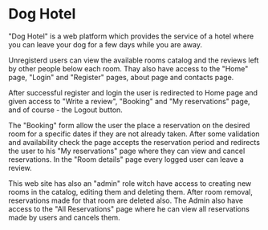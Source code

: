 # Dog Hotel

"Dog Hotel" is a web platform which provides the service of a hotel where you can leave your dog for a few days while you are away.

Unregisterd users can view the available rooms catalog and the reviews left by other people below each room. Thay also have access to the "Home" page, "Login" and "Register" pages, about page and contacts page.

After successful register and login the user is redirected to Home page and given access to "Write a review", "Booking" and "My reservations" page, and of course - the Logout button.

The "Booking" form allow the user the place a reservation on the desired room for a specific dates if they are not already taken. After some validation and availability check the page accepts the reservation period and redirects the user to his "My reservations" page where they can view and cancel reservations. In the "Room details" page every logged user can leave a review.

This web site has also an "admin" role witch have access to creating new rooms in the catalog, editing them and deleting them. After room removal, reservations made for that room are deleted also. The Admin also have access to the "All Reservations" page where he can view all reservations made by users and cancels them.